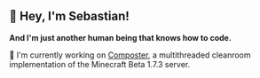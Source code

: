 ## 👋 Hey, I'm Sebastian! 


**And I'm just another human being that knows how to code.**

🔨 I'm currently working on [Composter](https://github.com/nkomarn/Composter), a multithreaded cleanroom implementation of the Minecraft Beta 1.7.3 server.
